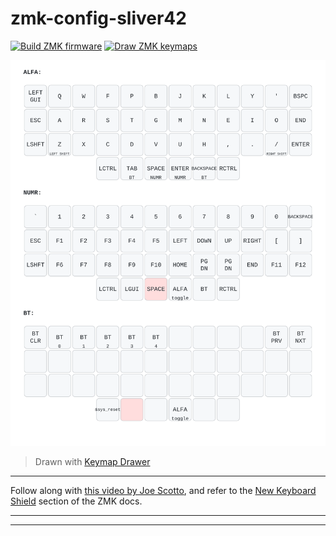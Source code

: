 # zmk-config-sliver42

[![Build ZMK firmware](https://github.com/bluesquall/zmk-config-sliver42/actions/workflows/build.yml/badge.svg)](https://github.com/bluesquall/zmk-config-sliver42/actions/workflows/build.yml)
[![Draw ZMK keymaps](https://github.com/bluesquall/zmk-config-sliver42/actions/workflows/draw.yml/badge.svg)](https://github.com/bluesquall/zmk-config-sliver42/actions/workflows/draw.yml)

[![sliver42 keymap drawn as SVG](https://raw.githubusercontent.com/bluesquall/zmk-config-sliver42/main/img/sliver42.svg)](https://github.com/bluesquall/zmk-config-sliver42/raw/main/img/sliver42.svg)

> Drawn with [Keymap Drawer](/caksoylar/keymap-drawer)
_____________
Follow along with [this video by Joe Scotto][yt-scotto-zmk],
and refer to the [New Keyboard Shield][zmk-new-shield] section of the ZMK docs.
_____________
_____________
[yt-scotto-zmk]: https://youtu.be/O_urj-rF3bQ
[zmk-new-shield]: https://zmk.dev/docs/development/new-shield
[keymap-drawer]: https://github.com/caksoylar/keymap-drawer
[keymap-editor]: https://github.com/nickcoutsos/keymap-editor
